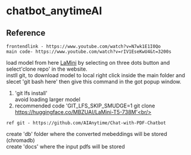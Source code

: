 # chatbot_anytimeAI
## Reference
```
frontendlink - https://www.youtube.com/watch?v=N7wk1E1I0Qo
main code- https://www.youtube.com/watch?v=rIV1EseKwU4&t=3200s
```
load model from here [LaMini](https://huggingface.co/MBZUAI/LaMini-T5-738M?clone=true) by selecting on three dots button and select'clone repo' in the website.<br/>
instll git, to download model to local right click inside the main folder and slecet 'git bash here' then give this command in the got popup window.
1. 'git lfs install'<br/>
 avoid loading larger model <br/>
2. recommended code 'GIT_LFS_SKIP_SMUDGE=1 git clone https://huggingface.co/MBZUAI/LaMini-T5-738M'<br/>

```
ref git - https://github.com/AIAnytime/Chat-with-PDF-Chatbot
```
create 'db' folder where the converted mebeddings will be stored (chromadb)<br/>
create 'docs' where the input pdfs will be stored<br/>
